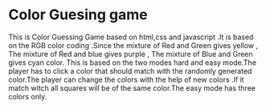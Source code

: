 # Color Guesing game
This is Color Guessing  Game based on html,css and javascript .It is based on the RGB color coding .Since the mixture of Red and Green gives yellow , The mixture of Red and blue gives purple , The mixture of  Blue and Green gives cyan color. This is based on the two modes hard and easy mode.The player has to click a color that should match with the  randomly generated color.The player can change the  colors with the help of new colors .If it match witch all squares will be of the same color.The  easy mode has three colors only. 

